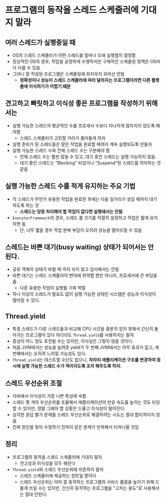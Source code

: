 # 프로그램의 동작을 스레드 스케줄러에 기대지 말라 
## 여러 스레드가 실행중일 때
- OS의 스레드 스케줄러가 어떤 스레드를 얼마나 오래 실행할지 결정함 
- 정상적인 OS의 경우, 작업을 공정하게 수행하지만 구체적인 스케줄링 정책은 OS마다 다를 수 있음 
- 그러니 잘 작성된 프로그램은 스케줄링에 좌지우지 되어선 안됨 
  - **정확성이나 성능이 스레드 스케줄러에 따라 달라지는 프로그램이라면 다른 플랫폼에 이식하기가 어렵기 떄문**


## 견고하고 빠릿하고 이식성 좋은 프로그램을 작성하기 위해서는
- 실행 가능한 스레드의 평균적인 수를 프로세서 수보다 지나치게 많아지지 않도록 해야함 
  - 스레드 스케줄러가 고민할 거리가 줄어들게 하자 
- 실행 준비가 된 스레드들은 맡은 작업을 완료할 때까지 계속 실행되도록 만들자 
- 실행 가능한 스레드 수와 전체 스레드 수는 구분해야 함 
  - 전체 스레드 수는 훨씬 많을 수 있고, 대기 중인 스레드는 실행 가능하지 않음.
  - 대기 중인 스레드는 "Blocking" 되었거나 "Suspend"된 스레드를 의미하는 것 같음 

## 실행 가능한 스레드 수를 적게 유지하는 주요 기법 
- 각 스레드가 무언가 유용한 작업을 완료한 후에는 다음 일거리가 생길 때까지 대기하도록 하는 것 
  - **스레드는 당장 처리해야 할 작업이 없다면 실행돼서는 안됨** 
- `ExecutorFramework`의 경우, 스레드 풀 크기를 적절히 설정하고 작업은 짧게 유지하면 됨
  - 단, 너무 짧을 경우 작업 분배 부담이 오히려 성능을 떨어뜨릴 수 있음 


## 스레드는 바쁜 대기(busy waiting) 상태가 되어서는 안 된다.
- 공유 객체의 상태가 바뀔 때 까지 쉬지 않고 검사해서는 안됨 
- 바쁜 대기는 스레드 스케줄러의 변덕에 취약할 뿐만 아니라, 프로세서에 큰 부담을 줌
  - 다른 유용한 작업이 실행될 기회 박탈 
- 하나 이상의 스레드가 필요도 없이 실행 가능한 상태인 시스템은 성능과 이식성이 떨어질 수 있다.


## Thread.yield
- 특정 스레드가 다른 스레드들과 비교해 CPU 시간을 충분히 얻지 못해서 간신히 돌아가는 프로그램이 있다 하더라도 `Thread.yield`를 사용하지는 말자 
- 증상이 어느 정도 호전될 수는 있지만, 이식성은 그렇지 않을 것이다.
- 처음 JVM에서는 성능을 높여준 yield가 두 번째 JVM에서는 아무 효과가 없고, 세 번째에서는 오히려 느려질 가능성도 있다.
- `Thread.yield`는 테스트할 수단도 없으니, **차라리 애플리케이션 구조를 변경하여 동시에 실행 가능한 스레드 수가 적어지도록 조치 해주도록 하자.**


## 스레드 우선순위 조절 
- 자바에서 이식성이 가장 나쁜 특성에 속함 
- 스레드 몇 개의 우선순위를 조율해서 애플리케이션의 반응 속도를 높이는 것도 타당할 수 있지만, 정말 그래야 할 상황은 드물고 이식성이 떨어진다. 
- 심각한 응답 불가 문제를 스레드 우선순위로 해결하려는 시도는 절대 합리적이지 않음 
- 진짜 원인을 찾아 수정하기 전까지 같은 문제가 반복해서 터져나올 것임 


## 정리 
- 프로그램의 동작을 스레드 스케줄러에 기대지 말자
  - 견고성과 이식성을 모두 해친다
- `Thread.yield`와 스레드 우선순위에 의존하지 말자
  - 스레즈 스케줄러에 제공하는 힌트일 뿐이다
  - 스레드 우선순위는 이미 잘 동작하는 프로그램의 서비스 품질을 높이기 위해 드물게 쓰일 수는 있지만, 간신히 동작하는 프로그램을 "고치는 용도"로 사용해서는 절대 안된다.